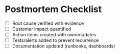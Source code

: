 # Postmortem Checklist

- [ ] Root cause verified with evidence
- [ ] Customer impact quantified
- [ ] Action items created with owners/dates
- [ ] Tests/alerts added to prevent recurrence
- [ ] Documentation updated (runbooks, dashboards)
